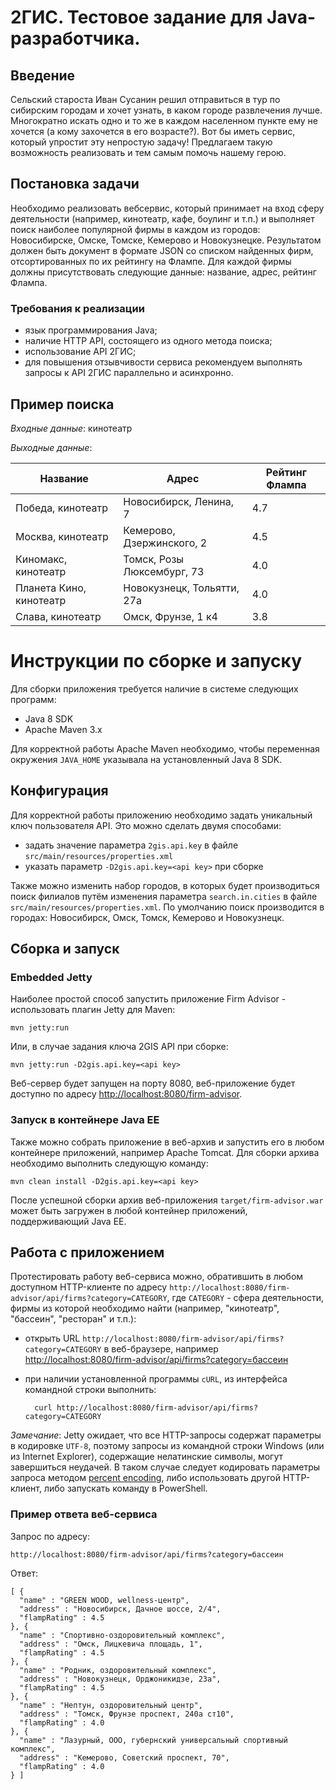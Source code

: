 # 2ГИС. Тестовое задание для Java-разработчика.

## Введение
Сельский староста Иван Сусанин решил отправиться в тур по сибирским городам и хочет узнать, в каком городе развлечения лучше. Многократно искать одно и то же в каждом населенном пункте ему не хочется (а кому захочется в его возрасте?). Вот бы иметь сервис, который упростит эту непростую задачу! Предлагаем такую возможность реализовать и тем самым помочь нашему герою.

## Постановка задачи
Необходимо реализовать веб­сервис, который принимает на вход сферу деятельности (например, кинотеатр, кафе, боулинг и т.п.) и выполняет поиск наиболее популярной фирмы в каждом из городов: Новосибирске, Омске, Томске, Кемерово и Новокузнецке. Результатом должен быть документ в формате JSON со списком найденных фирм, отсортированных по их рейтингу на Флампе. Для каждой фирмы должны присутствовать следующие данные: название, адрес, рейтинг Флампа.

### Требования к реализации

- язык программирования Java;
- наличие HTTP API, состоящего из одного метода поиска;
- использование API 2ГИС;
- для повышения отзывчивости сервиса рекомендуем выполнять запросы к API 2ГИС параллельно и асинхронно.

## Пример поиска
_Входные данные_: кинотеатр

_Выходные данные_:

| Название | Адрес | Рейтинг Флампа |
| --- | --- | --- |
| Победа, кинотеатр | Новосибирск, Ленина, 7 | 4.7 |
| Москва, кинотеатр | Кемерово, Дзержинского, 2 | 4.5 |
| Киномакс, кинотеатр | Томск, Розы Люксембург, 73 | 4.0 |
| Планета Кино, кинотеатр | Новокузнецк, Тольятти, 27а | 4.0 |
| Слава, кинотеатр | Омск, Фрунзе, 1 к4 | 3.8 |

# Инструкции по сборке и запуску

Для сборки приложения требуется наличие в системе следующих программ:
- Java 8 SDK
- Apache Maven 3.x

Для корректной работы Apache Maven необходимо, чтобы переменная окружения `JAVA_HOME` указывала на установленный Java 8 SDK.

## Конфигурация
Для корректной работы приложению необходимо задать уникальный ключ пользователя API. Это можно сделать двумя способами:
- задать значение параметра `2gis.api.key` в файле `src/main/resources/properties.xml`
- указать параметр `-D2gis.api.key=<api key>` при сборке

Также можно изменить набор городов, в которых будет производиться поиск филиалов путём изменения параметра `search.in.cities` в файле `src/main/resources/properties.xml`.
По умолчанию поиск производится в городах: Новосибирск, Омск, Томск, Кемерово и Новокузнецк.

## Сборка и запуск
### Embedded Jetty
Наиболее простой способ запустить приложение Firm Advisor - использовать плагин Jetty для Maven:

	mvn jetty:run

Или, в случае задания ключа 2GIS API при сборке:

	mvn jetty:run -D2gis.api.key=<api key>

Веб-сервер будет запущен на порту 8080, веб-приложение будет доступно по адресу <http://localhost:8080/firm-advisor>.

### Запуск в контейнере Java EE
Также можно собрать приложение в веб-архив и запустить его в любом контейнере приложений, например Apache Tomcat.
Для сборки архива необходимо выполнить следующую команду:

	mvn clean install -D2gis.api.key=<api key>

После успешной сборки архив веб-приложения `target/firm-advisor.war` может быть загружен в любой контейнер приложений, поддерживающий Java EE.

## Работа с приложением	
Протестировать работу веб-сервиса можно, обратившить в любом доступном HTTP-клиенте по адресу `http://localhost:8080/firm-advisor/api/firms?category=CATEGORY`, где `CATEGORY` - сфера деятельности, фирмы из которой необходимо найти (например, "кинотеатр", "бассеин", "ресторан" и т.п.):
- открыть URL `http://localhost:8080/firm-advisor/api/firms?category=CATEGORY` в веб-браузере, например <http://localhost:8080/firm-advisor/api/firms?category=бассеин>
- при наличии установленной программы `cURL`, из интерфейса командной строки выполнить:

		curl http://localhost:8080/firm-advisor/api/firms?category=CATEGORY
	
*Замечание*: Jetty ожидает, что все HTTP-запросы содержат параметры в кодировке `UTF-8`, поэтому запросы из командной строки Windows (или из Internet Explorer), содержащие нелатинские символы, могут завершиться неудачей. В таком случае следует кодировать параметры запроса методом [percent encoding](https://en.wikipedia.org/wiki/Percent-encoding), либо использовать другой HTTP-клиент, либо запускать команду в PowerShell.

### Пример ответа веб-сервиса
Запрос по адресу: 

	http://localhost:8080/firm-advisor/api/firms?category=бассеин

Ответ:

	[ {
	  "name" : "GREEN WOOD, wellness-центр",
	  "address" : "Новосибирск, Дачное шоссе, 2/4",
	  "flampRating" : 4.5
	}, {
	  "name" : "Спортивно-оздоровительный комплекс",
	  "address" : "Омск, Лицкевича площадь, 1",
	  "flampRating" : 4.5
	}, {
	  "name" : "Родник, оздоровительный комплекс",
	  "address" : "Новокузнецк, Орджоникидзе, 23а",
	  "flampRating" : 4.5
	}, {
	  "name" : "Нептун, оздоровительный центр",
	  "address" : "Томск, Фрунзе проспект, 240а ст10",
	  "flampRating" : 4.0
	}, {
	  "name" : "Лазурный, ООО, губернский универсальный спортивный комплекс",
	  "address" : "Кемерово, Советский проспект, 70",
	  "flampRating" : 4.0
	} ]

